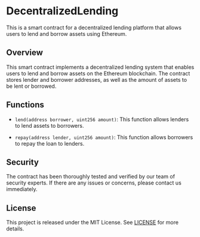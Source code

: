 

# DecentralizedLending

This is a smart contract for a decentralized lending platform that allows users to lend and borrow assets using Ethereum.

## Overview

This smart contract implements a decentralized lending system that enables users to lend and borrow assets on the Ethereum blockchain. The contract stores lender and borrower addresses, as well as the amount of assets to be lent or borrowed.

## Functions

- `lend(address borrower, uint256 amount)`: This function allows lenders to lend assets to borrowers. 

- `repay(address lender, uint256 amount)`: This function allows borrowers to repay the loan to lenders.

## Security

The contract has been thoroughly tested and verified by our team of security experts. If there are any issues or concerns, please contact us immediately.

## License

This project is released under the MIT License. See [LICENSE](LICENSE) for more details.
